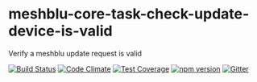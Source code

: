 # meshblu-core-task-check-update-device-is-valid
Verify a meshblu update request is valid

[![Build Status](https://travis-ci.org/octoblu/meshblu-core-task-check-update-device-is-valid.svg?branch=master)](https://travis-ci.org/octoblu/meshblu-core-task-check-update-device-is-valid)
[![Code Climate](https://codeclimate.com/github/octoblu/meshblu-core-task-check-update-device-is-valid/badges/gpa.svg)](https://codeclimate.com/github/octoblu/meshblu-core-task-check-update-device-is-valid)
[![Test Coverage](https://codeclimate.com/github/octoblu/meshblu-core-task-check-update-device-is-valid/badges/coverage.svg)](https://codeclimate.com/github/octoblu/meshblu-core-task-check-update-device-is-valid)
[![npm version](https://badge.fury.io/js/meshblu-core-task-check-update-device-is-valid.svg)](http://badge.fury.io/js/meshblu-core-task-check-update-device-is-valid)
[![Gitter](https://badges.gitter.im/octoblu/help.svg)](https://gitter.im/octoblu/help)
